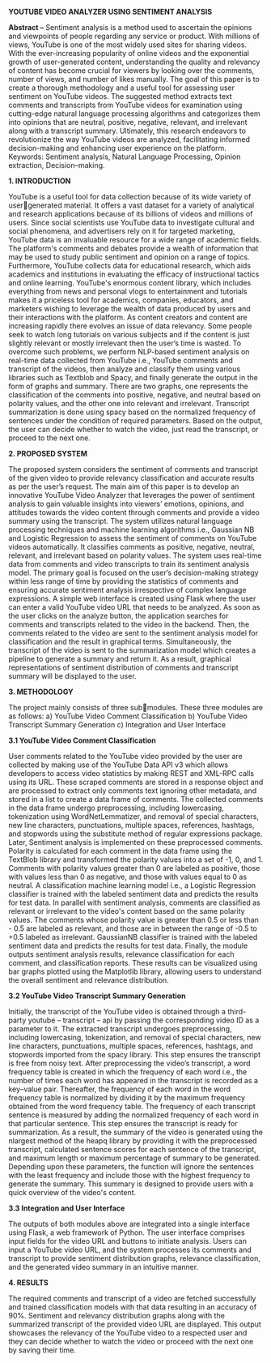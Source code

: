 **YOUTUBE VIDEO ANALYZER USING 
SENTIMENT ANALYSIS**

**Abstract –** Sentiment analysis is a method 
used to ascertain the opinions and viewpoints 
of people regarding any service or product. 
With millions of views, YouTube is one of the 
most widely used sites for sharing videos. With 
the ever-increasing popularity of online videos 
and the exponential growth of user-generated 
content, understanding the quality and 
relevancy of content has become crucial for 
viewers by looking over the comments, number 
of views, and number of likes manually. The 
goal of this paper is to create a thorough 
methodology and a useful tool for assessing 
user sentiment on YouTube videos. The 
suggested method extracts text comments and 
transcripts from YouTube videos for 
examination using cutting-edge natural 
language processing algorithms and 
categorizes them into opinions that are neutral, 
positive, negative, relevant, and irrelevant
along with a transcript summary. Ultimately, 
this research endeavors to revolutionize the 
way YouTube videos are analyzed, facilitating 
informed decision-making and enhancing user 
experience on the platform.
Keywords: Sentiment analysis, Natural 
Language Processing, Opinion extraction,
Decision–making.

**1. INTRODUCTION**

YouTube is a useful tool for data 
collection because of its wide variety of usergenerated material. It offers a vast dataset for a 
variety of analytical and research applications 
because of its billions of videos and millions of 
users. Since social scientists use YouTube data 
to investigate cultural and social phenomena, 
and advertisers rely on it for targeted marketing, 
YouTube data is an invaluable resource for a 
wide range of academic fields. The platform's 
comments and debates provide a wealth of 
information that may be used to study public 
sentiment and opinion on a range of topics.
Furthermore, YouTube collects data for 
educational research, which aids academics and 
institutions in evaluating the efficacy of 
instructional tactics and online learning. 
YouTube's enormous content library, which 
includes everything from news and personal 
vlogs to entertainment and tutorials makes it a 
priceless tool for academics, companies, 
educators, and marketers wishing to leverage 
the wealth of data produced by users and their 
interactions with the platform.
As content creators and content are 
increasing rapidly there evolves an issue of data 
relevancy. Some people seek to watch long 
tutorials on various subjects and if the content 
is just slightly relevant or mostly irrelevant then 
the user’s time is wasted. To overcome such 
problems, we perform NLP-based sentiment 
analysis on real-time data collected from 
YouTube i.e., YouTube comments and 
transcript of the videos, then analyze and 
classify them using various libraries such as 
Textblob and Spacy, and finally generate the 
output in the form of graphs and summary. 
There are two graphs, one represents the 
classification of the comments into positive, 
negative, and neutral based on polarity values, 
and the other one into relevant and irrelevant. 
Transcript summarization is done using spacy
based on the normalized frequency of sentences 
under the condition of required parameters.
Based on the output, the user can decide 
whether to watch the video, just read the 
transcript, or proceed to the next one.

**2. PROPOSED SYSTEM**

The proposed system considers the 
sentiment of comments and transcript of the 
given video to provide relevancy classification 
and accurate results as per the user’s request. 
The main aim of this paper is to develop an 
innovative YouTube Video Analyzer that 
leverages the power of sentiment analysis to 
gain valuable insights into viewers’ emotions, 
opinions, and attitudes towards the video 
content through comments and provide a video 
summary using the transcript. The system 
utilizes natural language processing techniques
and machine learning algorithms i.e., Gaussian 
NB and Logistic Regression to assess the 
sentiment of comments on YouTube videos 
automatically. It classifies comments as 
positive, negative, neutral, relevant, and 
irrelevant based on polarity values. The system 
uses real-time data from comments and video 
transcripts to train its sentiment analysis model. 
The primary goal is focused on the user’s 
decision-making strategy within less range of 
time by providing the statistics of comments 
and ensuring accurate sentiment analysis 
irrespective of complex language expressions.
A simple web interface is created using Flask 
where the user can enter a valid YouTube video 
URL that needs to be analyzed. As soon as the 
user clicks on the analyze button, the 
application searches for comments and 
transcripts related to the video in the backend. 
Then, the comments related to the video are 
sent to the sentiment analysis model for 
classification and the result in graphical terms.
Simultaneously, the transcript of the video is 
sent to the summarization model which creates 
a pipeline to generate a summary and return it.
As a result, graphical representations of 
sentiment distribution of comments and 
transcript summary will be displayed to the 
user.

**3. METHODOLOGY**

The project mainly consists of three submodules. These three modules are as follows:
a) YouTube Video Comment Classification
b) YouTube Video Transcript Summary 
Generation
c) Integration and User Interface

**3.1 YouTube Video Comment Classification**

User comments related to the YouTube 
video provided by the user are collected by 
making use of the YouTube Data API v3 which 
allows developers to access video statistics by 
making REST and XML-RPC calls using its 
URL. These scraped comments are stored in a 
response object and are processed to extract 
only comments text ignoring other metadata,
and stored in a list to create a data frame of 
comments.
The collected comments in the data 
frame undergo preprocessing, including 
lowercasing, tokenization using 
WordNetLemmatizer, and removal of special 
characters, new line characters, punctuations, 
multiple spaces, references, hashtags, and 
stopwords using the substitute method of 
regular expressions package.
Later, Sentiment analysis is 
implemented on these preprocessed comments. 
Polarity is calculated for each comment in the 
data frame using the TextBlob library and 
transformed the polarity values into a set of -1, 
0, and 1. Comments with polarity values greater 
than 0 are labeled as positive, those with values 
less than 0 as negative, and those with values 
equal to 0 as neutral. A classification machine 
learning model i.e., a Logistic Regression 
classifier is trained with the labeled sentiment 
data and predicts the results for test data.
In parallel with sentiment analysis, 
comments are classified as relevant or 
irrelevant to the video's content based on the 
same polarity values. The comments whose 
polarity value is greater than 0.5 or less than -
0.5 are labeled as relevant, and those are in 
between the range of -0.5 to +0.5 labeled as 
irrelevant. GaussianNB classifier is trained with 
the labeled sentiment data and predicts the 
results for test data.
Finally, the module outputs sentiment 
analysis results, relevance classification for 
each comment, and classification reports. These 
results can be visualized using bar graphs 
plotted using the Matplotlib library, allowing 
users to understand the overall sentiment and 
relevance distribution.

**3.2 YouTube Video Transcript Summary 
Generation**

Initially, the transcript of the YouTube 
video is obtained through a third-party youtube
– transcript – api by passing the corresponding 
video ID as a parameter to it. The extracted 
transcript undergoes preprocessing, including 
lowercasing, tokenization, and removal of 
special characters, new line characters, 
punctuations, multiple spaces, references, 
hashtags, and stopwords imported from the 
spacy library. This step ensures the transcript is 
free from noisy text.
After preprocessing the video’s 
transcript, a word frequency table is created in 
which the frequency of each word i.e., the 
number of times each word has appeared in the 
transcript is recorded as a key–value pair. 
Thereafter, the frequency of each word in the 
word frequency table is normalized by dividing 
it by the maximum frequency obtained from the 
word frequency table. The frequency of each 
transcript sentence is measured by adding the 
normalized frequency of each word in that 
particular sentence. This step ensures the 
transcript is ready for summarization.
As a result, the summary of the video is 
generated using the nlargest method of the 
heapq library by providing it with the 
preprocessed transcript, calculated sentence 
scores for each sentence of the transcript, and 
maximum length or maximum percentage of 
summary to be generated. Depending upon 
these parameters, the function will ignore the 
sentences with the least frequency and include 
those with the highest frequency to generate the 
summary. This summary is designed to provide 
users with a quick overview of the video's 
content.

**3.3 Integration and User Interface**

The outputs of both modules above are 
integrated into a single interface using Flask, a 
web framework of Python. The user interface 
comprises input fields for the video URL and 
buttons to initiate analysis. Users can input a 
YouTube video URL, and the system processes 
its comments and transcript to provide 
sentiment distribution graphs, relevance 
classification, and the generated video 
summary in an intuitive manner.

**4. RESULTS**

The required comments and transcript 
of a video are fetched successfully and trained 
classification models with that data resulting in 
an accuracy of 90%. Sentiment and relevancy 
distribution graphs along with the summarized 
transcript of the provided video URL are 
displayed. This output showcases the relevancy 
of the YouTube video to a respected user and 
they can decide whether to watch the video or 
proceed with the next one by saving their time.
